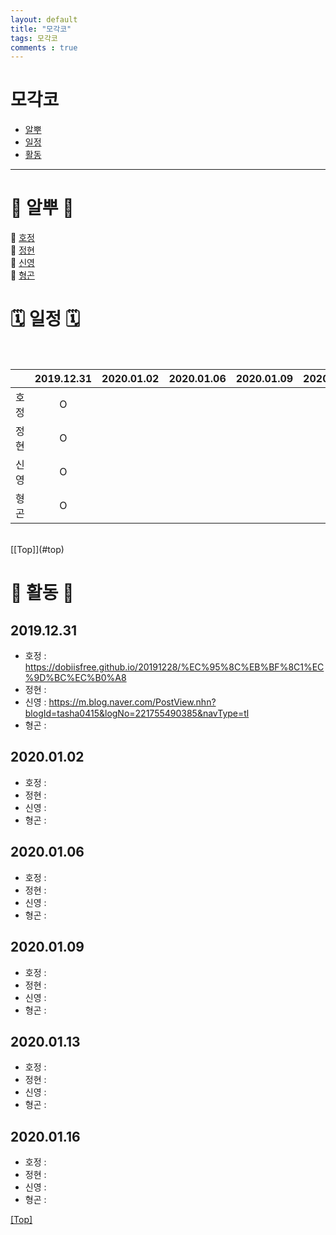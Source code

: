 ```yaml
---
layout: default
title: "모각코"
tags: 모각코
comments : true
---
```


# <a name="top"></a>모각코
* [알뿌](#TEST)
* [일정](#Paragraphs)
* [활동](#Blockquotes)


***

# <a name="TEST"></a>🐣 알뿌 🐣
  
🐯 [호정](https://DobiIsFree.github.io/)  
🐥 [정현](https://blog.naver.com/mjh101699)  
🐰 [신영](https://m.blog.naver.com/PostList.nhn?blogId=tasha0415)  
🐻 [형곤](hygoni.com)

# <a name="Paragraphs"></a>🗓 일정 🗓

<br>

|     |   2019.12.31   |   2020.01.02   |   2020.01.06   |   2020.01.09   |   2020.01.13   |   2020.01.16   |
| :------------------: | :------------------: | :-----------------: | :------------------: | :------------------: | :------------------: | :------------------: |
|   호정   |   O   |      |      |      |      |      |
|   정현   |   O   |      |      |      |      |      |
|   신영   |   O   |      |      |      |      |      |
|   형곤   |   O   |      |      |      |      |      |

<br>
[[Top]](#top)

# <a name="Blockquotes"></a>📕 활동 📕

## 2019.12.31  
- 호정 : <https://dobiisfree.github.io/20191228/%EC%95%8C%EB%BF%8C1%EC%9D%BC%EC%B0%A8>
- 정현 :   
- 신영 : <https://m.blog.naver.com/PostView.nhn?blogId=tasha0415&logNo=221755490385&navType=tl>  
- 형곤 :   

## 2020.01.02  
- 호정 :   
- 정현 :   
- 신영 :   
- 형곤 :   

## 2020.01.06  
- 호정 :   
- 정현 :   
- 신영 :   
- 형곤 :   

## 2020.01.09  
- 호정 :   
- 정현 :   
- 신영 :   
- 형곤 :   

## 2020.01.13  
- 호정 :   
- 정현 :   
- 신영 :   
- 형곤 :   

## 2020.01.16  
- 호정 :   
- 정현 :   
- 신영 :   
- 형곤 :   

[[Top]](#top)


